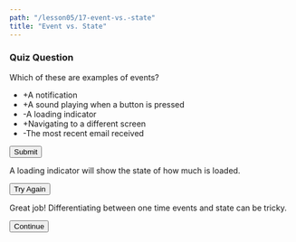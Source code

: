 ```yaml
---
path: "/lesson05/17-event-vs.-state"
title: "Event vs. State"
---
```


<youtube id="TVUdbJlHdqc"></youtube>

<h3>Quiz Question</h3>
<p>Which of these are examples of events?</p>
<ul>
<li>+A notification</li>
<li>+A sound playing when a button is pressed</li>
<li>-A loading indicator</li>
<li>+Navigating to a different screen</li>
<li>-The most recent email received</li>
</ul>
<button>Submit</button>

<p>A loading indicator will show the state of how much is loaded.</p>
<button>Try Again</button>

<p>Great job! Differentiating between one time events and state can be tricky.</p>
<button>Continue</button>
